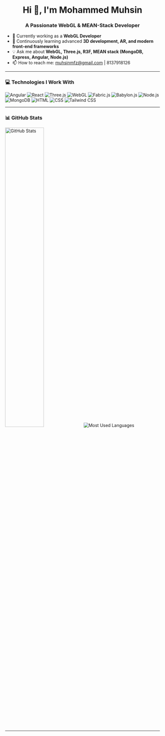 
<!--
**mohadmuhsin/mohadmuhsin** is a ✨ _special_ ✨ repository because its `README.md` (this file) appears on your GitHub profile.

Here are some ideas to get you started:

- 🔭 I’m currently working on ...
- 🌱 I’m currently learning ...
- 👯 I’m looking to collaborate on ...
- 🤔 I’m looking for help with ...
- 💬 Ask me about ...
- 📫 How to reach me: ...
- 😄 Pronouns: ...
- ⚡ Fun fact: ...
-->
<h1 align="center">Hi 👋, I'm Mohammed Muhsin</h1>
<h3 align="center">A Passionate WebGL & MEAN-Stack Developer</h3>

- 🔭 Currently working as a **WebGL Developer**  
- 🌱 Continuously learning advanced **3D development, AR, and modern front-end frameworks**  
- 💡 Ask me about **WebGL, Three.js, R3F, MEAN stack (MongoDB, Express, Angular, Node.js)**  
- 📫 How to reach me: muhsinmfz@gmail.com | 8137918126  

---

### 💻 **Technologies I Work With**  
<p align="left">
  <img src="https://img.shields.io/badge/Angular-DD0031?style=for-the-badge&logo=angular&logoColor=white" alt="Angular" />
  <img src="https://img.shields.io/badge/React-61DAFB?style=for-the-badge&logo=react&logoColor=white" alt="React" />
  <img src="https://img.shields.io/badge/Three.js-000000?style=for-the-badge&logo=three.js&logoColor=white" alt="Three.js" />
  <img src="https://img.shields.io/badge/WebGL-990000?style=for-the-badge&logo=webgl&logoColor=white" alt="WebGL" />
  <img src="https://img.shields.io/badge/Fabric.js-F79F1A?style=for-the-badge&logoColor=white" alt="Fabric.js" />
  <img src="https://img.shields.io/badge/Babylon.js-DC2626?style=for-the-badge&logo=babylon.js&logoColor=white" alt="Babylon.js" />
  <img src="https://img.shields.io/badge/Node.js-339933?style=for-the-badge&logo=node.js&logoColor=white" alt="Node.js" />
  <img src="https://img.shields.io/badge/MongoDB-4EA94B?style=for-the-badge&logo=mongodb&logoColor=white" alt="MongoDB" />
  <img src="https://img.shields.io/badge/HTML5-E34F26?style=for-the-badge&logo=html5&logoColor=white" alt="HTML" />
  <img src="https://img.shields.io/badge/CSS3-1572B6?style=for-the-badge&logo=css3&logoColor=white" alt="CSS" />
  <img src="https://img.shields.io/badge/Tailwind_CSS-06B6D4?style=for-the-badge&logo=tailwindcss&logoColor=white" alt="Tailwind CSS" />
</p>

---

### 📊 **GitHub Stats**
<p align="left">
  <img src="https://github-readme-stats.vercel.app/api?username=mohadmuhsin&show_icons=true&theme=radical" alt="GitHub Stats" style='height:50%' />
 
  <img src="https://github-readme-stats.vercel.app/api/top-langs/?username=mohadmuhsin&layout=compact&theme=radical" alt="Most Used Languages" />
</p>

---


